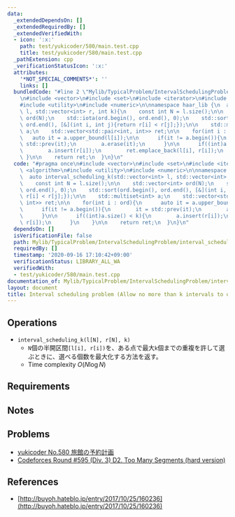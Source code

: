```yaml
---
data:
  _extendedDependsOn: []
  _extendedRequiredBy: []
  _extendedVerifiedWith:
  - icon: ':x:'
    path: test/yukicoder/580/main.test.cpp
    title: test/yukicoder/580/main.test.cpp
  _pathExtension: cpp
  _verificationStatusIcon: ':x:'
  attributes:
    '*NOT_SPECIAL_COMMENTS*': ''
    links: []
  bundledCode: "#line 2 \"Mylib/TypicalProblem/IntervalSchedulingProblem/interval_scheduling_k.cpp\"\
    \n#include <vector>\n#include <set>\n#include <iterator>\n#include <algorithm>\n\
    #include <utility>\n#include <numeric>\n\nnamespace haar_lib {\n  auto interval_scheduling_k(std::vector<int>\
    \ l, std::vector<int> r, int k){\n    const int N = l.size();\n\n    std::vector<int>\
    \ ord(N);\n    std::iota(ord.begin(), ord.end(), 0);\n    std::sort(ord.begin(),\
    \ ord.end(), [&](int i, int j){return r[i] < r[j];});\n\n    std::multiset<int>\
    \ a;\n    std::vector<std::pair<int, int>> ret;\n\n    for(int i : ord){\n   \
    \   auto it = a.upper_bound(l[i]);\n\n      if(it != a.begin()){\n        it =\
    \ std::prev(it);\n        a.erase(it);\n      }\n\n      if((int)a.size() < k){\n\
    \        a.insert(r[i]);\n        ret.emplace_back(l[i], r[i]);\n      }\n   \
    \ }\n\n    return ret;\n  }\n}\n"
  code: "#pragma once\n#include <vector>\n#include <set>\n#include <iterator>\n#include\
    \ <algorithm>\n#include <utility>\n#include <numeric>\n\nnamespace haar_lib {\n\
    \  auto interval_scheduling_k(std::vector<int> l, std::vector<int> r, int k){\n\
    \    const int N = l.size();\n\n    std::vector<int> ord(N);\n    std::iota(ord.begin(),\
    \ ord.end(), 0);\n    std::sort(ord.begin(), ord.end(), [&](int i, int j){return\
    \ r[i] < r[j];});\n\n    std::multiset<int> a;\n    std::vector<std::pair<int,\
    \ int>> ret;\n\n    for(int i : ord){\n      auto it = a.upper_bound(l[i]);\n\n\
    \      if(it != a.begin()){\n        it = std::prev(it);\n        a.erase(it);\n\
    \      }\n\n      if((int)a.size() < k){\n        a.insert(r[i]);\n        ret.emplace_back(l[i],\
    \ r[i]);\n      }\n    }\n\n    return ret;\n  }\n}\n"
  dependsOn: []
  isVerificationFile: false
  path: Mylib/TypicalProblem/IntervalSchedulingProblem/interval_scheduling_k.cpp
  requiredBy: []
  timestamp: '2020-09-16 17:10:42+09:00'
  verificationStatus: LIBRARY_ALL_WA
  verifiedWith:
  - test/yukicoder/580/main.test.cpp
documentation_of: Mylib/TypicalProblem/IntervalSchedulingProblem/interval_scheduling_k.cpp
layout: document
title: Interval scheduling problem (Allow no more than k intervals to overlap)
---
```


## Operations

- `interval_scheduling_k(l[N], r[N], k)`
	- `N`個の半開区間`[l[i], r[i])`を、ある点で最大`k`個までの重複を許して選ぶときに、選べる個数を最大化する方法を返す。
	- Time complexity $O(N \log N)$

## Requirements

## Notes

## Problems

- [yukicoder No.580 旅館の予約計画](https://yukicoder.me/problems/no/580)
- [Codeforces Round #595 (Div. 3) D2. Too Many Segments (hard version)](https://codeforces.com/contest/1249/problem/D2)

## References

- [http://buyoh.hateblo.jp/entry/2017/10/25/160236](http://buyoh.hateblo.jp/entry/2017/10/25/160236)
